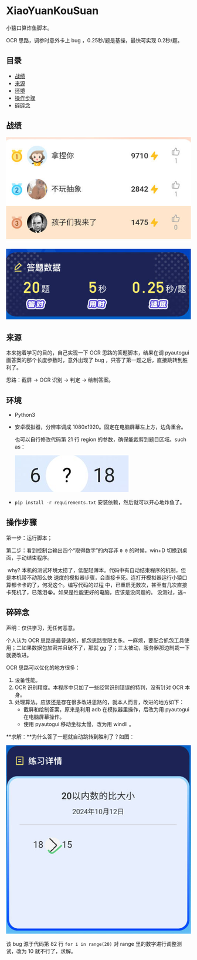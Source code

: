 # XiaoYuanKouSuan

小猿口算炸鱼脚本。

OCR 思路，调参时意外卡上 bug ，0.25秒/题是基操，最快可实现 0.2秒/题。

## 目录

- [战绩](#战绩)
- [来源](#来源)
- [环境](环境)
- [操作步骤](#操作步骤)
- [碎碎念](#碎碎念)

## 战绩

![](img/1.jpg)

![](img/2.jpg)

## 来源

本来抱着学习的目的，自己实现一下 OCR 思路的答题脚本，结果在调 pyautogui 画答案的那个长度参数时，意外出现了 bug ，只答了第一题之后，直接跳转到胜利了。

思路：截屏 → OCR 识别 → 判定 → 绘制答案。

## 环境

- Python3

- 安卓模拟器，分辨率调成 1080x1920。固定在电脑屏幕左上方，边角重合。

  也可以自行修改代码第 21 行 region 的参数，确保能裁剪到题目区域。such as：

  ![](img/4.jpg)

- `pip install -r requirements.txt` 安装依赖，然后就可以开心地炸鱼了。

## 操作步骤

第一步：运行脚本；

第二步：看到控制台输出四个“取得数字”的内容非 `0 0` 的时候，win+D 切换到桌面，手动结束程序。

​				why? 本机的测试环境太捞了，低配轻薄本。代码中有自动结束程序的机制，但是本机带不动那么快				速度的模拟器步骤，会直接卡死。连打开模拟器运行小猿口算都卡卡的了，何况这个。编写代码的过程				中，已重启无数次，甚至有几次直接卡死机了，已落泪😭。如果是性能更好的电脑，应该是没问题的。				没测过，逃~

## 碎碎念

声明：仅供学习，无任何恶意。

个人认为 OCR 思路是最普适的，抓包思路受限太多。一麻烦，要配合抓包工具使用；二如果数据包加密并且破不了，那就 gg 了；三太被动，服务器那边制裁一下就要改进。

OCR 思路可以优化的地方很多：

1. 设备性能。
2. OCR 识别精度。本程序中只加了一些经常识别错误的特判，没有针对 OCR 本身。
3. 处理算法。应该还是存在很多改进思路的，就本人而言，改进的地方如下：
   - 截屏和绘制答案，原来是利用 adb 在模拟器里操作，后改为用 pyautogui 在电脑屏幕操作。
   - 使用 pyautogui 移动坐标太慢，改为用 windll 。

**求解：**为什么答了一题就自动跳转到胜利了？如图：

![](img/3.jpg)

该 bug 源于代码第 82 行 `for i in range(20)` 对 range 里的数字进行调整测试，改为 10 就不行了，求解。